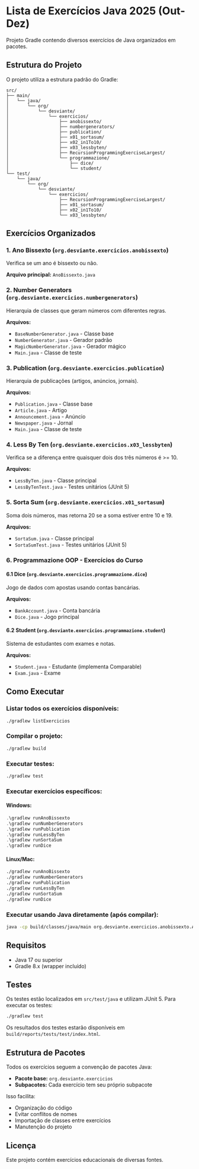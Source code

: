 # Lista de Exercícios Java 2025 (Out-Dez)

Projeto Gradle contendo diversos exercícios de Java organizados em pacotes.

## Estrutura do Projeto

O projeto utiliza a estrutura padrão do Gradle:

```
src/
├── main/
│   └── java/
│       └── org/
│           └── desviante/
│               └── exercicios/
│                   ├── anobissexto/
│                   ├── numbergenerators/
│                   ├── publication/
│                   ├── x01_sortasum/
│                   ├── x02_in1To10/
│                   ├── x03_lessbyten/
│                   ├── RecursionProgrammingExerciseLargest/
│                   └── programmazione/
│                       ├── dice/
│                       └── student/
└── test/
    └── java/
        └── org/
            └── desviante/
                └── exercicios/
                    ├── RecursionProgrammingExerciseLargest/
                    ├── x01_sortasum/
                    ├── x02_in1To10/
                    └── x03_lessbyten/
```

## Exercícios Organizados

### 1. Ano Bissexto (`org.desviante.exercicios.anobissexto`)
Verifica se um ano é bissexto ou não.

**Arquivo principal:** `AnoBissexto.java`

### 2. Number Generators (`org.desviante.exercicios.numbergenerators`)
Hierarquia de classes que geram números com diferentes regras.

**Arquivos:**
- `BaseNumberGenerator.java` - Classe base
- `NumberGenerator.java` - Gerador padrão
- `MagicNumberGenerator.java` - Gerador mágico
- `Main.java` - Classe de teste

### 3. Publication (`org.desviante.exercicios.publication`)
Hierarquia de publicações (artigos, anúncios, jornais).

**Arquivos:**
- `Publication.java` - Classe base
- `Article.java` - Artigo
- `Announcement.java` - Anúncio
- `Newspaper.java` - Jornal
- `Main.java` - Classe de teste

### 4. Less By Ten (`org.desviante.exercicios.x03_lessbyten`)
Verifica se a diferença entre quaisquer dois dos três números é >= 10.

**Arquivos:**
- `LessByTen.java` - Classe principal
- `LessByTenTest.java` - Testes unitários (JUnit 5)

### 5. Sorta Sum (`org.desviante.exercicios.x01_sortasum`)
Soma dois números, mas retorna 20 se a soma estiver entre 10 e 19.

**Arquivos:**
- `SortaSum.java` - Classe principal
- `SortaSumTest.java` - Testes unitários (JUnit 5)

### 6. Programmazione OOP - Exercícios do Curso

#### 6.1 Dice (`org.desviante.exercicios.programmazione.dice`)
Jogo de dados com apostas usando contas bancárias.

**Arquivos:**
- `BankAccount.java` - Conta bancária
- `Dice.java` - Jogo principal

#### 6.2 Student (`org.desviante.exercicios.programmazione.student`)
Sistema de estudantes com exames e notas.

**Arquivos:**
- `Student.java` - Estudante (implementa Comparable)
- `Exam.java` - Exame

## Como Executar

### Listar todos os exercícios disponíveis:
```bash
./gradlew listExercicios
```

### Compilar o projeto:
```bash
./gradlew build
```

### Executar testes:
```bash
./gradlew test
```

### Executar exercícios específicos:

#### Windows:
```powershell
.\gradlew runAnoBissexto
.\gradlew runNumberGenerators
.\gradlew runPublication
.\gradlew runLessByTen
.\gradlew runSortaSum
.\gradlew runDice
```

#### Linux/Mac:
```bash
./gradlew runAnoBissexto
./gradlew runNumberGenerators
./gradlew runPublication
./gradlew runLessByTen
./gradlew runSortaSum
./gradlew runDice
```

### Executar usando Java diretamente (após compilar):
```bash
java -cp build/classes/java/main org.desviante.exercicios.anobissexto.AnoBissexto
```

## Requisitos

- Java 17 ou superior
- Gradle 8.x (wrapper incluído)

## Testes

Os testes estão localizados em `src/test/java` e utilizam JUnit 5. Para executar os testes:

```bash
./gradlew test
```

Os resultados dos testes estarão disponíveis em `build/reports/tests/test/index.html`.

## Estrutura de Pacotes

Todos os exercícios seguem a convenção de pacotes Java:
- **Pacote base:** `org.desviante.exercicios`
- **Subpacotes:** Cada exercício tem seu próprio subpacote

Isso facilita:
- Organização do código
- Evitar conflitos de nomes
- Importação de classes entre exercícios
- Manutenção do projeto

## Licença

Este projeto contém exercícios educacionais de diversas fontes.

